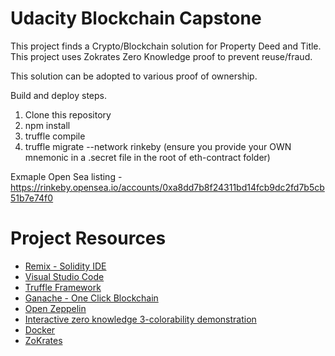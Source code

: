 # Udacity Blockchain Capstone

This project finds a Crypto/Blockchain solution for Property Deed and Title.
This project uses Zokrates Zero Knowledge proof to prevent reuse/fraud.

This solution can be adopted to various proof of ownership.

Build and deploy steps.

1) Clone this repository
2) npm install
3) truffle compile
4) truffle migrate --network rinkeby  (ensure you provide your OWN mnemonic in a .secret file in the root of eth-contract folder)

Exmaple Open Sea listing - https://rinkeby.opensea.io/accounts/0xa8dd7b8f24311bd14fcb9dc2fd7b5cb51b7e74f0


# Project Resources

* [Remix - Solidity IDE](https://remix.ethereum.org/)
* [Visual Studio Code](https://code.visualstudio.com/)
* [Truffle Framework](https://truffleframework.com/)
* [Ganache - One Click Blockchain](https://truffleframework.com/ganache)
* [Open Zeppelin ](https://openzeppelin.org/)
* [Interactive zero knowledge 3-colorability demonstration](http://web.mit.edu/~ezyang/Public/graph/svg.html)
* [Docker](https://docs.docker.com/install/)
* [ZoKrates](https://github.com/Zokrates/ZoKrates)
